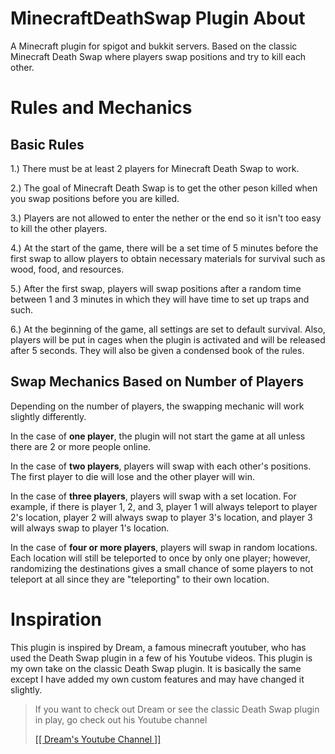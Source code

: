 # MinecraftDeathSwap Plugin About

A Minecraft plugin for spigot and bukkit servers. Based on the classic Minecraft Death Swap where players swap positions and try to kill each other.

# Rules and Mechanics

## Basic Rules

1.) There must be at least 2 players for Minecraft Death Swap to work.

2.) The goal of Minecraft Death Swap is to get the other peson killed when you swap positions before you are killed.

3.) Players are not allowed to enter the nether or the end so it isn't too easy to kill the other players.

4.) At the start of the game, there will be a set time of 5 minutes before the first swap to allow players to obtain necessary materials for survival such as wood, food, and resources.

5.) After the first swap, players will swap positions after a random time between 1 and 3 minutes in which they will have time to set up traps and such.

6.) At the beginning of the game, all settings are set to default survival. Also, players will be put in cages when the plugin is activated and will be released after 5 seconds. They will also be given a condensed book of the rules.

## Swap Mechanics Based on Number of Players
Depending on the number of players, the swapping mechanic will work slightly differently.

In the case of __one player__, the plugin will not start the game at all unless there are 2 or more people online.

In the case of __two players__, players will swap with each other's positions. The first player to die will lose and the other player will win.

In the case of __three players__, players will swap with a set location. For example, if there is player 1, 2, and 3, player 1 will always teleport to player 2's location, player 2 will always swap to player 3's location, and player 3 will always swap to player 1's location.

In the case of __four or more players__, players will swap in random locations. Each location will still be teleported to once by only one player; however, randomizing the destinations gives a small chance of some players to not teleport at all since they are "teleporting" to their own location.

# Inspiration

This plugin is inspired by Dream, a famous minecraft youtuber, who has used the Death Swap plugin in a few of his Youtube videos. This plugin is my own take on the classic Death Swap plugin. It is basically the same except I have added my own custom features and may have changed it slightly.

> If you want to check out Dream or see the classic Death Swap plugin in play, go check out his Youtube channel
> 
> <a href = "https://www.youtube.com/channel/UCTkXRDQl0luXxVQrRQvWS6w" target = "_blank" rel = "noopener noreferrer"> [[ Dream's Youtube Channel ]] </a>
